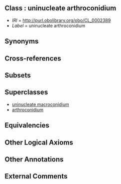 
## Class : uninucleate arthroconidium

 * *IRI* = http://purl.obolibrary.org/obo/CL_0002389
 * *Label* = uninucleate arthroconidium

## Synonyms


## Cross-references


## Subsets


## Superclasses

 * [uninucleate macroconidium](../../CL/84/CL_0002384.md)
 * [arthroconidium](../../CL/87/CL_0002387.md)

## Equivalencies


## Other Logical Axioms


## Other Annotations


## External Comments

